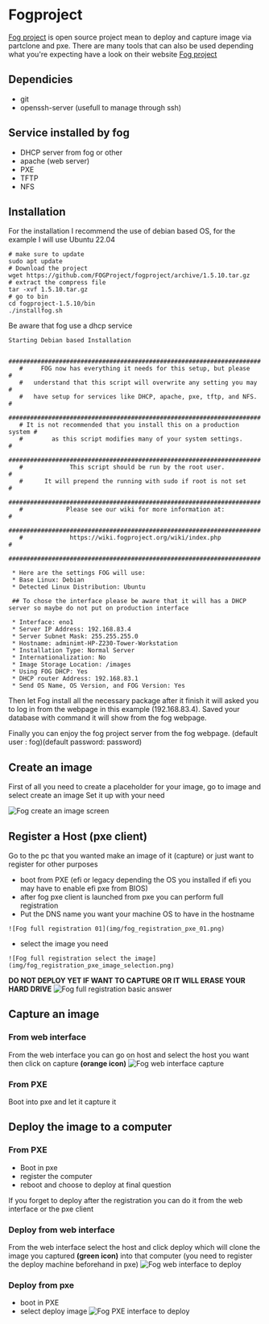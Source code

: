 # Fogproject

[Fog project](https://fogproject.org/) is open source project mean to deploy and capture image via partclone and pxe. There are many tools that can also be used depending what you're expecting have a look on their website [Fog project](https://fogproject.org/) 

## Dependicies 
* git
* openssh-server (usefull to manage through ssh)

## Service installed by fog

* DHCP server from fog or other
* apache (web server)
* PXE
* TFTP
* NFS

## Installation

For the installation I recommend the use of debian based OS, for the example I will use Ubuntu 22.04

```
# make sure to update
sudo apt update
# Download the project
wget https://github.com/FOGProject/fogproject/archive/1.5.10.tar.gz
# extract the compress file
tar -xvf 1.5.10.tar.gz
# go to bin
cd fogproject-1.5.10/bin
./installfog.sh
```
Be aware that fog use a dhcp service
``` 
Starting Debian based Installation

   ######################################################################
   #     FOG now has everything it needs for this setup, but please     #
   #   understand that this script will overwrite any setting you may   #
   #   have setup for services like DHCP, apache, pxe, tftp, and NFS.   #
   ######################################################################
   # It is not recommended that you install this on a production system #
   #        as this script modifies many of your system settings.       #
   ######################################################################
   #             This script should be run by the root user.            #
   #      It will prepend the running with sudo if root is not set      #
   ######################################################################
   #            Please see our wiki for more information at:            #
   ######################################################################
   #             https://wiki.fogproject.org/wiki/index.php             #
   ######################################################################

 * Here are the settings FOG will use:
 * Base Linux: Debian
 * Detected Linux Distribution: Ubuntu
 
 ## To chose the interface please be aware that it will has a DHCP server so maybe do not put on production interface
 
 * Interface: eno1
 * Server IP Address: 192.168.83.4
 * Server Subnet Mask: 255.255.255.0
 * Hostname: adminimt-HP-Z230-Tower-Workstation
 * Installation Type: Normal Server
 * Internationalization: No
 * Image Storage Location: /images
 * Using FOG DHCP: Yes
 * DHCP router Address: 192.168.83.1
 * Send OS Name, OS Version, and FOG Version: Yes
```
Then let Fog install all the necessary package after it finish it will asked you to log in from the webpage in this example (192.168.83.4). Saved your database with command it will show from the fog webpage.

Finally you can enjoy the fog project server from the fog webpage. (default user : fog)(default password: password)
## Create an image

First of all you need to create a placeholder for your image, go to image and select create an image
Set it up with your need

![Fog create an image screen](img/fog_image_created.png)

## Register a Host (pxe client)
Go to the pc that you wanted make an image of it (capture) or just want to register for other purposes

* boot from PXE (efi or legacy depending the OS you installed if efi you may have to enable efi pxe from BIOS)
* after fog pxe client is launched from pxe you can perform full registration
* Put the DNS name you want your machine OS to have in the hostname
```
![Fog full registration 01](img/fog_registration_pxe_01.png)
```
* select the image you need
```
![Fog full registration select the image](img/fog_registration_pxe_image_selection.png)
```
**DO NOT DEPLOY YET IF WANT TO CAPTURE OR IT WILL ERASE YOUR HARD DRIVE**
![Fog full registration basic answer](img/fog_registration_pxe_basic_answer.png)

## Capture an image

### From web interface

From the web interface you can go on host and select the host you want then click on capture **(orange icon)**
![Fog web interface capture](img/fog_web_interface_host.png)

### From PXE

Boot into pxe and let it capture it 


## Deploy the image to a computer

### From PXE

* Boot in pxe
* register the computer
* reboot and choose to deploy at final question

If you forget to deploy after the registration you can do it from the web interface or the pxe client

### Deploy from web interface

From the web interface select the host and click deploy which will clone the image you captured **(green icon)** into that computer (you need to register the deploy machine beforehand in pxe)
![Fog web interface to deploy](img/fog_registration_pxe_01.png)
### Deploy from pxe

* boot in PXE
* select deploy image
![Fog PXE interface to deploy](img/fog_registration_pxe_01.png)
